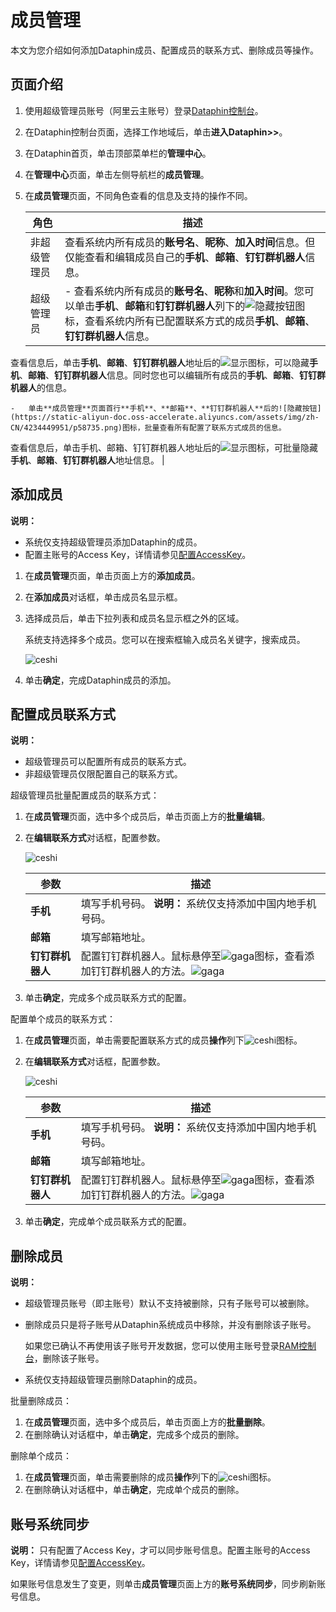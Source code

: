 # 成员管理

本文为您介绍如何添加Dataphin成员、配置成员的联系方式、删除成员等操作。

## 页面介绍

1.  使用超级管理员账号（阿里云主账号）登录[Dataphin控制台](https://dataphin.console.aliyun.com/workingArea)。
2.  在Dataphin控制台页面，选择工作地域后，单击**进入Dataphin\>\>**。
3.  在Dataphin首页，单击顶部菜单栏的**管理中心**。
4.  在**管理中心**页面，单击左侧导航栏的**成员管理**。
5.  在**成员管理**页面，不同角色查看的信息及支持的操作不同。

    |角色|描述|
    |--|--|
    |非超级管理员|查看系统内所有成员的**账号名**、**昵称**、**加入时间**信息。但仅能查看和编辑成员自己的**手机**、**邮箱**、**钉钉群机器人**信息。|
    |超级管理员|    -   查看系统内所有成员的**账号名**、**昵称**和**加入时间**。您可以单击**手机**、**邮箱**和**钉钉群机器人**列下的![隐藏按钮](https://static-aliyun-doc.oss-accelerate.aliyuncs.com/assets/img/zh-CN/4234449951/p58733.png)图标，查看系统内所有已配置联系方式的成员**手机**、**邮箱**、**钉钉群机器人**信息。

查看信息后，单击**手机**、**邮箱**、**钉钉群机器人**地址后的![显示](https://static-aliyun-doc.oss-accelerate.aliyuncs.com/assets/img/zh-CN/4234449951/p58736.png)图标，可以隐藏**手机**、**邮箱**、**钉钉群机器人**信息。同时您也可以编辑所有成员的**手机**、**邮箱**、**钉钉群机器人**的信息。

    -   单击**成员管理**页面首行**手机**、**邮箱**、**钉钉群机器人**后的![隐藏按钮](https://static-aliyun-doc.oss-accelerate.aliyuncs.com/assets/img/zh-CN/4234449951/p58735.png)图标，批量查看所有配置了联系方式成员的信息。

查看信息后，单击手机、邮箱、钉钉群机器人地址后的![显示](https://static-aliyun-doc.oss-accelerate.aliyuncs.com/assets/img/zh-CN/4234449951/p58736.png)图标，可批量隐藏**手机**、**邮箱**、**钉钉群机器人**地址信息。 |


## 添加成员

**说明：**

-   系统仅支持超级管理员添加Dataphin的成员。
-   配置主账号的Access Key，详情请参见[配置AccessKey](/cn.zh-CN/准备工作/配置AccessKey.md)。

1.  在**成员管理**页面，单击页面上方的**添加成员**。
2.  在**添加成员**对话框，单击成员名显示框。
3.  选择成员后，单击下拉列表和成员名显示框之外的区域。

    系统支持选择多个成员。您可以在搜索框输入成员名关键字，搜索成员。

    ![ceshi](https://static-aliyun-doc.oss-accelerate.aliyuncs.com/assets/img/zh-CN/4234449951/p103615.png)

4.  单击**确定**，完成Dataphin成员的添加。

## 配置成员联系方式

**说明：**

-   超级管理员可以配置所有成员的联系方式。
-   非超级管理员仅限配置自己的联系方式。

超级管理员批量配置成员的联系方式：

1.  在**成员管理**页面，选中多个成员后，单击页面上方的**批量编辑**。
2.  在**编辑联系方式**对话框，配置参数。

    ![ceshi](https://static-aliyun-doc.oss-accelerate.aliyuncs.com/assets/img/zh-CN/4234449951/p103622.png)

    |参数|描述|
    |--|--|
    |**手机**|填写手机号码。 **说明：** 系统仅支持添加中国内地手机号码。 |
    |**邮箱**|填写邮箱地址。|
    |**钉钉群机器人**|配置钉钉群机器人。鼠标悬停至![gaga](https://static-aliyun-doc.oss-accelerate.aliyuncs.com/assets/img/zh-CN/7748939061/p208354.png)图标，查看添加钉钉群机器人的方法。![gaga](https://static-aliyun-doc.oss-accelerate.aliyuncs.com/assets/img/zh-CN/7748939061/p208356.png) |

3.  单击**确定**，完成多个成员联系方式的配置。

配置单个成员的联系方式：

1.  在**成员管理**页面，单击需要配置联系方式的成员**操作**列下![ceshi](https://static-aliyun-doc.oss-accelerate.aliyuncs.com/assets/img/zh-CN/4234449951/p103623.png)图标。
2.  在**编辑联系方式**对话框，配置参数。

    ![ceshi](https://static-aliyun-doc.oss-accelerate.aliyuncs.com/assets/img/zh-CN/4234449951/p103626.png)

    |参数|描述|
    |--|--|
    |**手机**|填写手机号码。 **说明：** 系统仅支持添加中国内地手机号码。 |
    |**邮箱**|填写邮箱地址。|
    |**钉钉群机器人**|配置钉钉群机器人。鼠标悬停至![gaga](https://static-aliyun-doc.oss-accelerate.aliyuncs.com/assets/img/zh-CN/7748939061/p208354.png)图标，查看添加钉钉群机器人的方法。![gaga](https://static-aliyun-doc.oss-accelerate.aliyuncs.com/assets/img/zh-CN/7748939061/p208356.png) |

3.  单击**确定**，完成单个成员联系方式的配置。

## 删除成员

**说明：**

-   超级管理员账号（即主账号）默认不支持被删除，只有子账号可以被删除。
-   删除成员只是将子账号从Dataphin系统成员中移除，并没有删除该子账号。

    如果您已确认不再使用该子账号开发数据，您可以使用主账号登录[RAM控制台](https://ram.console.aliyun.com/)，删除该子账号。

-   系统仅支持超级管理员删除Dataphin的成员。

批量删除成员：

1.  在**成员管理**页面，选中多个成员后，单击页面上方的**批量删除**。
2.  在删除确认对话框中，单击**确定**，完成多个成员的删除。

删除单个成员：

1.  在**成员管理**页面，单击需要删除的成员**操作**列下的![ceshi](https://static-aliyun-doc.oss-accelerate.aliyuncs.com/assets/img/zh-CN/5234449951/p103637.png)图标。
2.  在删除确认对话框中，单击**确定**，完成单个成员的删除。

## 账号系统同步

**说明：** 只有配置了Access Key，才可以同步账号信息。配置主账号的Access Key，详情请参见[配置AccessKey](/cn.zh-CN/准备工作/配置AccessKey.md)。

如果账号信息发生了变更，则单击**成员管理**页面上方的**账号系统同步**，同步刷新账号信息。

